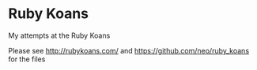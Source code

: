 Ruby Koans
==========

My attempts at the Ruby Koans

Please see http://rubykoans.com/ and https://github.com/neo/ruby_koans for the files
